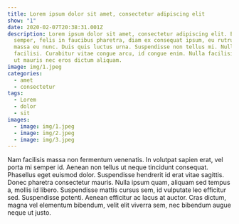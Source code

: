 ```yaml
---
title: Lorem ipsum dolor sit amet, consectetur adipiscing elit
show: "1"
date: 2020-02-07T20:38:31.001Z
description: Lorem ipsum dolor sit amet, consectetur adipiscing elit. Etiam
  semper, felis in faucibus pharetra, diam ex consequat ipsum, eu rutrum metus
  massa eu nunc. Duis quis luctus urna. Suspendisse non tellus mi. Nulla
  facilisi. Curabitur vitae congue arcu, id congue enim. Nulla facilisi. Proin
  ut mauris nec eros dictum aliquam.
image: img/1.jpeg
categories:
  - amet
  - consectetur
tags:
  - Lorem
  - dolor
  - sit
images:
  - image: img/1.jpeg
  - image: img/2.jpeg
  - image: img/3.jpeg
---
```

<!--StartFragment-->

Nam facilisis massa non fermentum venenatis. In volutpat sapien erat, vel porta mi semper id. Aenean non tellus ut neque tincidunt consequat. Phasellus eget euismod dolor. Suspendisse hendrerit id erat vitae sagittis. Donec pharetra consectetur mauris. Nulla ipsum quam, aliquam sed tempus a, mollis id libero. Suspendisse mattis cursus sem, id vulputate leo efficitur sed. Suspendisse potenti. Aenean efficitur ac lacus at auctor. Cras dictum, magna vel elementum bibendum, velit elit viverra sem, nec bibendum augue neque ut justo.



<!--EndFragment-->